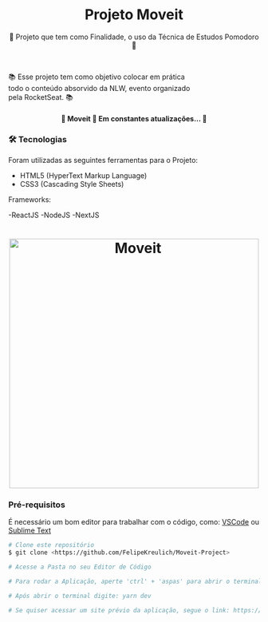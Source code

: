 <h1 align="center">Projeto Moveit</h1>

<p align="center">📰 Projeto que tem como Finalidade, o uso da Técnica de Estudos Pomodoro 🚀</p>

<br>

<p align="left">
  📚 Esse projeto tem como objetivo colocar em prática
  <br>
  todo o conteúdo absorvido da NLW, evento organizado
  <br>
  pela RocketSeat. 📚
</p>

<h4 align="center"> 
	🚧  Moveit 🚀 Em constantes atualizações...  🚧
</h4>

### 🛠 Tecnologias

Foram utilizadas as seguintes ferramentas para o Projeto:

- HTML5 (HyperText Markup Language)
- CSS3 (Cascading Style Sheets)

Frameworks:

-ReactJS
-NodeJS
-NextJS

<h1 align="center">
  <img width="500" alt="Moveit" title="#Moveit" src="https://i.imgur.com/VdlCeop.png" />
</h1>

### Pré-requisitos

É necessário um bom editor para trabalhar com o código, como: [VSCode](https://code.visualstudio.com/) ou [Sublime Text](https://www.sublimetext.com/)

```bash
# Clone este repositório
$ git clone <https://github.com/FelipeKreulich/Moveit-Project>

# Acesse a Pasta no seu Editor de Código

# Para rodar a Aplicação, aperte 'ctrl' + 'aspas' para abrir o terminal

# Após abrir o terminal digite: yarn dev

# Se quiser acessar um site prévio da aplicação, segue o link: https://moveitnlwproject.vercel.app/
```
